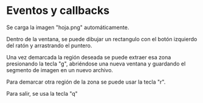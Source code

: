 # Eventos y callbacks

Se carga la imagen "hoja.png" automáticamente.

Dentro de la ventana, se puede dibujar un rectangulo con el botón izquierdo del ratón y arrastrando el puntero. 

Una vez demarcada la región deseada se puede extraer esa zona presionando la tecla "g", abriéndose una nueva ventana y guardando el segmento de imagen en un nuevo archivo.

Para demarcar otra región de la zona se puede usar la tecla "r".

Para salir, se usa la tecla "q"
